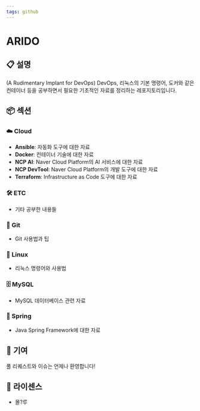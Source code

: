```yaml
---
tags: github
---
```

# ARIDO


## 📋 설명
(A Rudimentary Implant for DevOps)
DevOps, 리눅스의 기본 명령어, 도커와 같은 컨테이너 등을 공부하면서 필요한 기초적인 자료를 정리하는 레포지토리입니다.

## 📦 섹션

### ☁️ Cloud

- **Ansible**: 자동화 도구에 대한 자료
- **Docker**: 컨테이너 기술에 대한 자료
- **NCP AI**: Naver Cloud Platform의 AI 서비스에 대한 자료
- **NCP DevTool**: Naver Cloud Platform의 개발 도구에 대한 자료
- **Terraform**: Infrastructure as Code 도구에 대한 자료

### 🛠️ ETC

- 기타 공부한 내용들

### 🌱 Git

- Git 사용법과 팁

### 🐧 Linux

- 리눅스 명령어와 사용법

### 🗄️ MySQL

- MySQL 데이터베이스 관련 자료

### 🌿 Spring

- Java Spring Framework에 대한 자료

## 🤝 기여

풀 리퀘스트와 이슈는 언제나 환영합니다!

## 📜 라이센스
 - 몰?루
```
